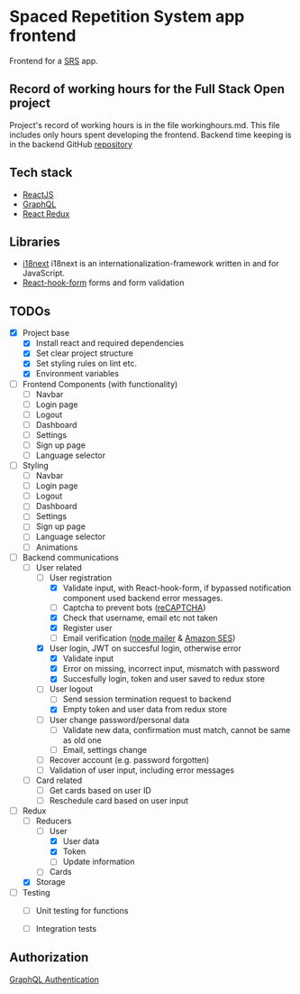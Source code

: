 # Spaced Repetition System app frontend
Frontend for a [SRS](https://en.wikipedia.org/wiki/Spaced_repetition) app.

## Record of working hours for the Full Stack Open project
Project's record of working hours is in the file workinghours.md.
This file includes only hours spent developing the frontend.
Backend time keeping is in the backend GitHub [repository](https://github.com/jj-stigell/srs-app-backend)

## Tech stack
- [ReactJS](https://reactjs.org/)
- [GraphQL](https://graphql.org/)
- [React Redux](https://react-redux.js.org/)

## Libraries
- [i18next](https://www.i18next.com/) i18next is an internationalization-framework written in and for JavaScript.
- [React-hook-form](https://react-hook-form.com/) forms and form validation

## TODOs
- [X] Project base
    - [X] Install react and required dependencies
    - [X] Set clear project structure
    - [X] Set styling rules on lint etc.
    - [X] Environment variables
- [ ] Frontend Components (with functionality)
    - [ ] Navbar
    - [ ] Login page
    - [ ] Logout
    - [ ] Dashboard
    - [ ] Settings
    - [ ] Sign up page
    - [ ] Language selector
- [ ] Styling
    - [ ] Navbar
    - [ ] Login page
    - [ ] Logout
    - [ ] Dashboard
    - [ ] Settings
    - [ ] Sign up page
    - [ ] Language selector
    - [ ] Animations
- [ ] Backend communications
    - [ ] User related
        - [ ] User registration
            - [X] Validate input, with React-hook-form, if bypassed notification component used backend error messages.
            - [ ] Captcha to prevent bots ([reCAPTCHA](https://www.google.com/recaptcha/about/))
            - [X] Check that username, email etc not taken
            - [X] Register user
            - [ ] Email verification ([node mailer](https://nodemailer.com/about/) & [Amazon SES](https://aws.amazon.com/ses/))
        - [X] User login, JWT on succesful login, otherwise error
            - [X] Validate input
            - [X] Error on missing, incorrect input, mismatch with password
            - [X] Succesfully login, token and user saved to redux store
        - [ ] User logout
            - [ ] Send session termination request to backend
            - [X] Empty token and user data from redux store
        - [ ] User change password/personal data
            - [ ] Validate new data, confirmation must match, cannot be same as old one
            - [ ] Email, settings change
        - [ ] Recover account (e.g. password forgotten)
        - [ ] Validation of user input, including error messages
    - [ ] Card related
        - [ ] Get cards based on user ID
        - [ ] Reschedule card based on user input
- [ ] Redux
    - [ ] Reducers
        - [ ] User
            - [X] User data
            - [X] Token
            - [ ] Update information
        - [ ] Cards
    - [X] Storage
- [ ] Testing
    - [ ] Unit testing for functions
    - [ ] Integration tests


## Authorization

[GraphQL Authentication](https://www.apollographql.com/docs/react/networking/authentication/)
